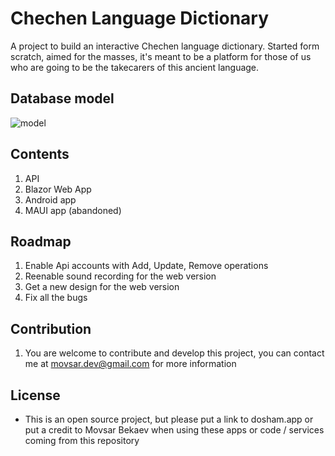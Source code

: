 # Chechen Language Dictionary

A project to build an interactive Chechen language dictionary. Started form scratch, aimed for the masses, it's meant to be a platform for those of us who are going to be the takecarers of this ancient language.

## Database model
![model](![model](https://github.com/movsar/chldr/blob/main/etc/mysql-database-backup/model.svg))

## Contents
1. API
2. Blazor Web App
3. Android app
4. MAUI app (abandoned) 

## Roadmap
1. Enable Api accounts with Add, Update, Remove operations
3. Reenable sound recording for the web version
3. Get a new design for the web version
4. Fix all the bugs

## Contribution
1. You are welcome to contribute and develop this project, you can contact me at movsar.dev@gmail.com for more information

## License
* This is an open source project, but please put a link to dosham.app or put a credit to Movsar Bekaev when using these apps or code / services coming from this repository
